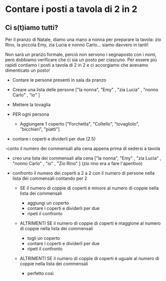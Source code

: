 
# Contare i posti a tavola di 2 in 2
## Ci s(t)iamo tutti?

Per il pranzo di Natale, diamo una mano a nonna per preparare la tavola: zio Rino, la piccola Emy, zia Lucia e nonno Carlo… siamo davvero in tanti!

Non sarà un pranzo formale, perciò non servono i segnaposto con i nomi, però dobbiamo verificare che ci sia un posto per ciascuno. Per essere più rapidi contiamo i posti a tavola di 2 in 2 e ci accorgiamo che avevamo dimenticato un posto!


- Contare le persone presenti in sala da pranzo

- Creare una lista delle persone ["la nonna", "Emy" , "zia Lucia" , "nonno Carlo" , "io" ]

- Mettere la tovaglia

- PER ogni persona
    - Aggiungere 1 coperto ["Forchetta", "Coltello", "tovagliolo", "bicchieri", "piatti"]

- contare i coperti e dividerli per due (2.5)

-conto il numero dei commensali alla cena appena prima di sedersi a tavola

- creo una lista dei commensali alla cena ["la nonna", "Emy" , "zia Lucia" , "nonno Carlo" , "io" , "Zio Rino" ] (zio rino era a fare l'aperitivo)

- confronto il numero dei coperti a 2 a 2 con il numero di persone nella lista dei commensali contando per 2
    
    - SE il numero di coppie di coperti è minore al numero di coppie nella lista dei commensali
        - aggiungi un coperto
        - contare i coperti e dividerli per due 
        - ripeti il confronto
             
    - ALTRIMENTI SE il numero di coppie di coperti è maggione al numero di coppie nella lista dei commensali
        - togli un coperto
        - contare i coperti e dividerli per due
        - ripeti il confronto

    - ALTRIMENTI SE il numero di coppie di coperti è uguale al numero di coppie nella lista dei commensali
        - perfetto così
